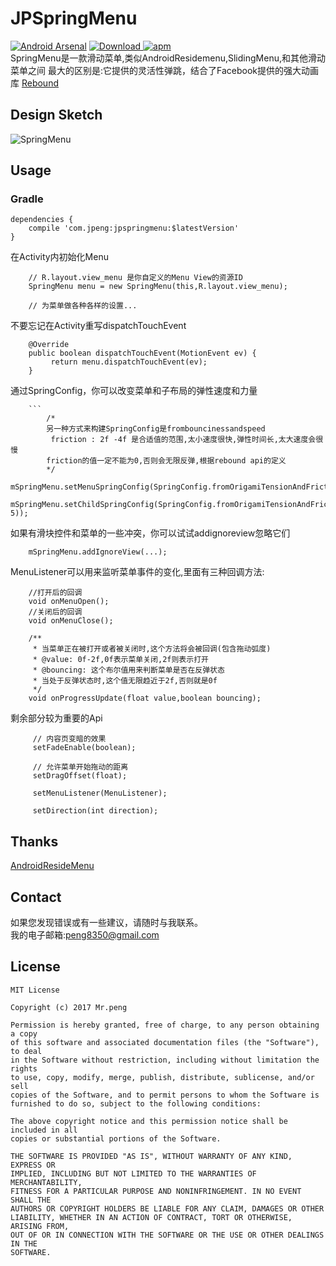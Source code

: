 # JPSpringMenu
[![Android Arsenal](https://img.shields.io/badge/Android%20Arsenal-JPSpringMenu-brightgreen.svg?style=flat)](https://android-arsenal.com/details/1/6240)
 [ ![Download](https://api.bintray.com/packages/peng83508440/maven/jpspringmenu/images/download.svg) ](https://bintray.com/peng83508440/maven/jpspringmenu/_latestVersion)
[![apm](https://img.shields.io/apm/l/vim-mode.svg)]()
<br>
SpringMenu是一款滑动菜单,类似AndroidResidemenu,SlidingMenu,和其他滑动菜单之间
最大的区别是:它提供的灵活性弹跳，结合了Facebook提供的强大动画库
[Rebound](https://github.com/facebook/rebound) 

## Design Sketch
![SpringMenu](https://github.com/peng8350/JPSpringMenu/blob/master/art/main.gif)
<br>
## Usage
### Gradle 
```
dependencies {
    compile 'com.jpeng:jpspringmenu:$latestVersion'
}
```
在Activity内初始化Menu
```
    // R.layout.view_menu 是你自定义的Menu View的资源ID
    SpringMenu menu = new SpringMenu(this,R.layout.view_menu);
    
    // 为菜单做各种各样的设置...
```
不要忘记在Activity重写dispatchTouchEvent
```
    @Override
    public boolean dispatchTouchEvent(MotionEvent ev) {
         return menu.dispatchTouchEvent(ev);
    }
```
通过SpringConfig，你可以改变菜单和子布局的弹性速度和力量
```
    ```
        /*
        另一种方式来构建SpringConfig是frombouncinessandspeed
         friction : 2f -4f 是合适值的范围,太小速度很快,弹性时间长,太大速度会很慢
        friction的值一定不能为0,否则会无限反弹,根据rebound api的定义
        */
    mSpringMenu.setMenuSpringConfig(SpringConfig.fromOrigamiTensionAndFriction(20,3));
    mSpringMenu.setChildSpringConfig(SpringConfig.fromOrigamiTensionAndFriction(20, 5));
```
如果有滑块控件和菜单的一些冲突，你可以试试addignoreview忽略它们
```
    mSpringMenu.addIgnoreView(...);
```
MenuListener可以用来监听菜单事件的变化,里面有三种回调方法:
```
    //打开后的回调
    void onMenuOpen();
    //关闭后的回调
    void onMenuClose();
    
    /**
     * 当菜单正在被打开或者被关闭时,这个方法将会被回调(包含拖动弧度)
     * @value: 0f-2f,0f表示菜单关闭,2f则表示打开
     * @bouncing: 这个布尔值用来判断菜单是否在反弹状态
     * 当处于反弹状态时,这个值无限趋近于2f,否则就是0f
     */
    void onProgressUpdate(float value,boolean bouncing);

```
剩余部分较为重要的Api
```
     // 内容页变暗的效果
     setFadeEnable(boolean);
     
     // 允许菜单开始拖动的距离
     setDragOffset(float);
     
     setMenuListener(MenuListener);
     
     setDirection(int direction);
```

## Thanks
[AndroidResideMenu](https://github.com/SpecialCyCi/AndroidResideMenu)

## Contact
如果您发现错误或有一些建议，请随时与我联系。<br>
我的电子邮箱:peng8350@gmail.com

## License
```
MIT License

Copyright (c) 2017 Mr.peng

Permission is hereby granted, free of charge, to any person obtaining a copy
of this software and associated documentation files (the "Software"), to deal
in the Software without restriction, including without limitation the rights
to use, copy, modify, merge, publish, distribute, sublicense, and/or sell
copies of the Software, and to permit persons to whom the Software is
furnished to do so, subject to the following conditions:

The above copyright notice and this permission notice shall be included in all
copies or substantial portions of the Software.

THE SOFTWARE IS PROVIDED "AS IS", WITHOUT WARRANTY OF ANY KIND, EXPRESS OR
IMPLIED, INCLUDING BUT NOT LIMITED TO THE WARRANTIES OF MERCHANTABILITY,
FITNESS FOR A PARTICULAR PURPOSE AND NONINFRINGEMENT. IN NO EVENT SHALL THE
AUTHORS OR COPYRIGHT HOLDERS BE LIABLE FOR ANY CLAIM, DAMAGES OR OTHER
LIABILITY, WHETHER IN AN ACTION OF CONTRACT, TORT OR OTHERWISE, ARISING FROM,
OUT OF OR IN CONNECTION WITH THE SOFTWARE OR THE USE OR OTHER DEALINGS IN THE
SOFTWARE.
```